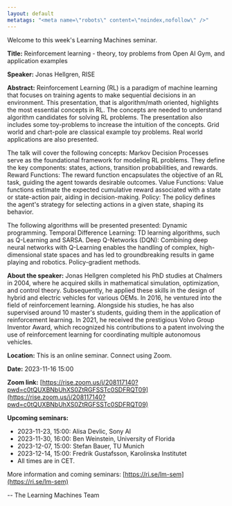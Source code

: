 ```yaml
---
layout: default
metatags: "<meta name=\"robots\" content=\"noindex,nofollow\" />"
---
```

Welcome to this week's Learning Machines seminar.

**Title:** Reinforcement learning - theory, toy problems from Open AI Gym, and application examples

**Speaker:** Jonas Hellgren, RISE

**Abstract:** Reinforcement Learning (RL) is a paradigm of machine learning that focuses on training agents to make sequential decisions in an environment. This presentation, that is algorithm/math oriented, highlights the most essential concepts in RL. The concepts are needed to understand algorithm candidates for solving RL problems. The presentation also includes some toy-problems to increase the intuition of the concepts. Grid world and chart-pole are classical example toy problems. Real world applications are also presented.

The talk will cover the following concepts: Markov Decision Processes serve as the foundational framework for modeling RL problems. They define the key components: states, actions, transition probabilities, and rewards. Reward Functions: The reward function encapsulates the objective of an RL task, guiding the agent towards desirable outcomes. Value Functions: Value functions estimate the expected cumulative reward associated with a state or state-action pair, aiding in decision-making. Policy: The policy defines the agent's strategy for selecting actions in a given state, shaping its behavior. 

The following algorithms will be presented presented: Dynamic programming. Temporal Difference Learning: TD learning algorithms, such as Q-Learning and SARSA. Deep Q-Networks (DQN): Combining deep neural networks with Q-Learning enables the handling of complex, high-dimensional state spaces and has led to groundbreaking results in game playing and robotics. Policy-gradient methods.

**About the speaker:** Jonas Hellgren completed his PhD studies at Chalmers in 2004, where he acquired skills in mathematical simulation, optimization, and control theory. Subsequently, he applied these skills in the design of hybrid and electric vehicles for various OEMs. In 2016, he ventured into the field of reinforcement learning. Alongside his studies, he has also supervised around 10 master's students, guiding them in the application of reinforcement learning. In 2021, he received the prestigious Volvo Group Inventor Award, which recognized his contributions to a patent involving the use of reinforcement learning for coordinating multiple autonomous vehicles.

**Location:** This is an online seminar. Connect using Zoom.

**Date:** 2023-11-16 15:00

**Zoom link:** [https://rise.zoom.us/j/208117140?pwd=c0tQUXBNbUhXS0ZtRGFSSTc0SDFRQT09](https://rise.zoom.us/j/208117140?pwd=c0tQUXBNbUhXS0ZtRGFSSTc0SDFRQT09)

**Upcoming seminars:**

* 2023-11-23, 15:00: Alisa Devlic, Sony AI
* 2023-11-30, 16:00: Ben Weinstein, University of Florida
* 2023-12-07, 15:00: Stefan Bauer, TU Munich
* 2023-12-14, 15:00: Fredrik Gustafsson, Karolinska Institutet
* All times are in CET.

More information and coming seminars: [https://ri.se/lm-sem](https://ri.se/lm-sem)

-- The Learning Machines Team

